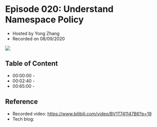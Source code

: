 # Episode 020: Understand Namespace Policy

- Hosted by Yong Zhang
- Recorded on 08/09/2020

![](/image/020.png)

## Table of Content

- 00:00:00 - 
- 00:02:40 - 
- 00:65:00 - 

## Reference 

- Recorded video: https://www.bilibili.com/video/BV1T741147B6?p=19
- Tech blog: 
